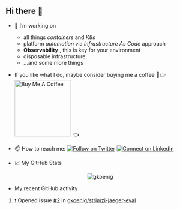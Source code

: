 ## Hi there 👋

- 🔭 I’m working on 
  - all things _containers_ and _K8s_
  - platform _automation_ via _Infrastructure As Code_ approach
  - **Observability** , this is key for your environment
  - disposable infrastructure
  - ...and some more things

- If you like what I do, maybe consider buying me a coffee 🥺👉
<a href="https://www.buymeacoffee.com/gkoenig" target="_blank"><img src="https://cdn.buymeacoffee.com/buttons/v2/default-red.png" alt="Buy Me A Coffee" width="150" ></a> 👈

- 📫 How to reach me: [![Follow on Twitter](https://img.shields.io/badge/--twitter?label=Twitter&logo=Twitter&style=social)](https://twitter.com/gerd_koenig) [![Connect on LinkedIn](https://img.shields.io/badge/--linkedin?label=LinkedIn&logo=LinkedIn&style=social)](https://www.linkedin.com/in/gerdkoenig)

- 📈 My GitHub Stats

<p align="center"> <img src="https://github-readme-stats-gkoenig.vercel.app/api?username=gkoenig&show_icons=true&theme=gotham&count_private=true" alt="gkoenig" />

- My recent GitHub activity

<!--START_SECTION:activity-->
1. ❗️ Opened issue [#2](https://github.com/gkoenig/strimzi-jaeger-eval/issues/2) in [gkoenig/strimzi-jaeger-eval](https://github.com/gkoenig/strimzi-jaeger-eval)
<!--END_SECTION:activity-->
